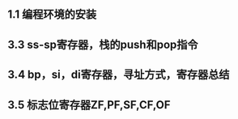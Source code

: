 

## 1.1 编程环境的安装



## 3.3 ss-sp寄存器，栈的push和pop指令



## 3.4 bp，si，di寄存器，寻址方式，寄存器总结



## 3.5 标志位寄存器ZF,PF,SF,CF,OF